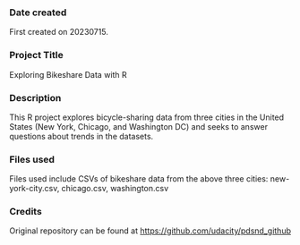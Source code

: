 ### Date created
First created on 20230715.

### Project Title
Exploring Bikeshare Data with R

### Description
This R project explores bicycle-sharing data from three cities in the United States (New York, Chicago, and Washington DC) and seeks to answer questions about trends in the datasets.

### Files used
Files used include CSVs of bikeshare data from the above three cities: new-york-city.csv, chicago.csv, washington.csv

### Credits
Original repository can be found at https://github.com/udacity/pdsnd_github
